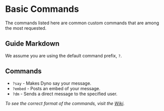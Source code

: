 # Basic Commands
The commands listed here are common custom commands that are among the most requested.

## Guide Markdown
We assume you are using the default command prefix, `?`.

## Commands
* `?say` - Makes Dyno say your message.  
* `?embed` - Posts an embed of your message.  
* `?dm` - Sends a direct message to the specified user.

*To see the correct format of the commands, visit the [Wiki](https://github.com/Strand-Custom-Commands/Strand-Custom-Commands/wiki).*
